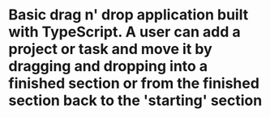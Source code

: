 # Basic drag n' drop application built with TypeScript. A user can add a project or task and move it by dragging and dropping into a finished section or from the finished section back to the 'starting' section
